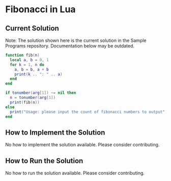 # Fibonacci in Lua

## Current Solution

Note: The solution shown here is the current solution in the Sample Programs repository. Documentation below may be outdated.

```Lua
function fib(n)
  local a, b = 0, 1
  for k = 1, n do
    a, b = b, a + b
    print(k .. ": " .. a)
  end
end

if tonumber(arg[1]) ~= nil then
  n = tonumber(arg[1])
  print(fib(n))
else
  print("Usage: please input the count of fibonacci numbers to output")
end

```

## How to Implement the Solution

No how to implement the solution available. Please consider contributing.

## How to Run the Solution

No how to run the solution available. Please consider contributing.